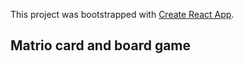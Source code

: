 This project was bootstrapped with [Create React App](https://github.com/facebook/create-react-app).

## Matrio card and board game
